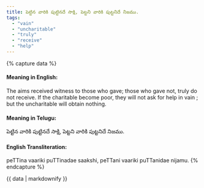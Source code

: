 ```yaml
---
title: పెట్టిన వారికి పుట్టినదే సాక్షి, పెట్టని వారికి పుట్టనిదే నిజము.
tags:
  - "vain"
  - "uncharitable"
  - "truly"
  - "receive"
  - "help"
---
```


{% capture data %}
#### Meaning in English:
The aims received witness to those who gave; those who gave not, truly do not receive.
If the charitable become poor, they will not ask for help in vain ; but the uncharitable will obtain nothing.

#### Meaning in Telugu:
పెట్టిన వారికి పుట్టినదే సాక్షి, పెట్టని వారికి పుట్టనిదే నిజము.

#### English Transliteration:
peTTina vaariki puTTinadae saakshi, peTTani vaariki puTTanidae nijamu.
{% endcapture %}

<div class="notice">{{ data | markdownify }}</div>

